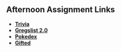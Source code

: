 ## Afternoon Assignment Links

* **[Trivia](https://github.com/ScottWallin/trivia)**
* **[Gregslist 2.0](https://github.com/ScottWallin/lateSpring23_gregslist_auth)**
* **[Pokedex](https://github.com/ScottWallin/pokedex)**
* **[Gifted](https://github.com/ScottWallin/gifted)**
